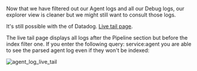 Now that we have filtered out our Agent logs and all our Debug logs, our explorer view is cleaner but we might still want to consult those logs.

It's still possible with the of Datadog. [Live tail page](https://app.datadoghq.com/logs/livetail).

The live tail page displays all logs after the Pipeline section but before the index filter one. If you enter the following query: service:agent you are able to see the parsed agent log even if they won't be indexed:

![agent_log_live_tail](https://raw.githubusercontent.com/l0k0ms/workshops/master/log-workshop/assets/images/agent_log_live_tail.png)
